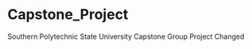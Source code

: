 Capstone_Project
================

Southern Polytechnic State University Capstone Group Project
Changed

